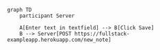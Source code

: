 <!-- This mermaid diagram is for Exercise 0.4 -->
```mermaid
graph TD
    participant Server

    A[Enter text in textfield] --> B[Click Save]
    B --> Server[POST https://fullstack-exampleapp.herokuapp.com/new_note]